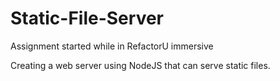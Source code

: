 # Static-File-Server

Assignment started while in RefactorU immersive

Creating a web server using NodeJS that can serve static files.
